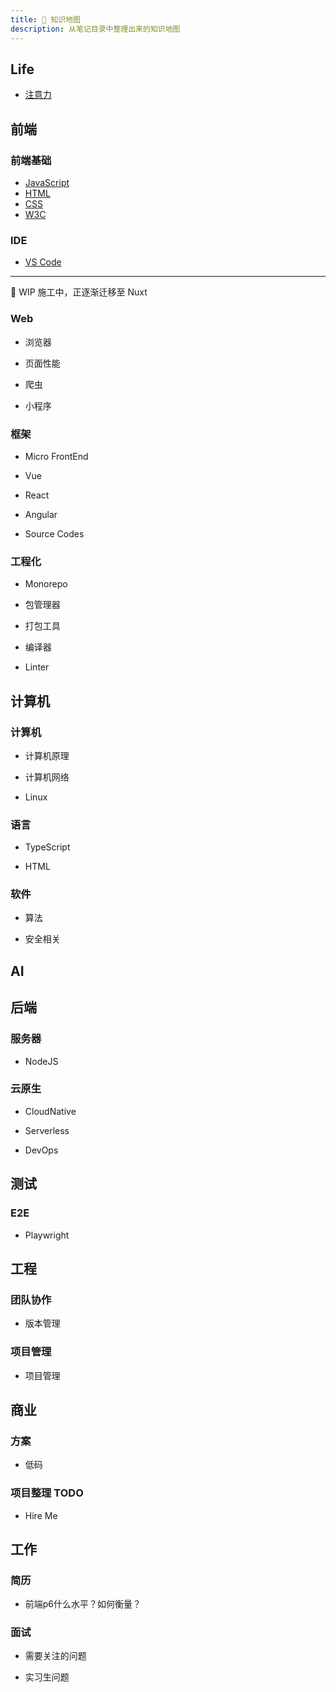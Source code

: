 ```yaml
---
title: 🏁 知识地图
description: 从笔记目录中整理出来的知识地图
---
```


## Life

* [注意力](/maps/_brain/attention)

## 前端

### 前端基础

* [JavaScript](/maps/_frontend/javascript)
* [HTML](/maps/_frontend/html)
* [CSS](/maps/_frontend/css)
* [W3C](/maps/_frontend/w3c)

### IDE

* [VS Code](/maps/_ide/vscode)

---

🚧 WIP 施工中，正逐渐迁移至 Nuxt 

### Web

* 浏览器
<!-- /maps/_web/browser/index -->
* 页面性能
<!-- /maps/_web/performance -->
* 爬虫
<!-- /maps/_web/crawler -->
* 小程序
<!-- /maps/_web/miniapp -->

### 框架
<!-- /maps/_framework/index -->

* Micro FrontEnd
<!-- /maps/_framework/micro-frontent -->
* Vue
<!-- /maps/_framework/vue -->
* React
<!-- /maps/_framework/react -->
* Angular
<!-- /maps/_framework/angular -->
* Source Codes
<!-- /maps/_source-code/index -->

### 工程化

* Monorepo
<!-- /maps/_workflow/monorepo -->
* 包管理器
<!-- /maps/_workflow/package-manager/index -->
* 打包工具
<!-- /maps/_workflow/packer/index -->
* 编译器
<!-- /maps/_workflow/compiler -->
* Linter
<!-- linter -->

## 计算机

### 计算机

* 计算机原理
<!-- /maps/_computer/computer -->
* 计算机网络
<!-- /maps/_computer/network -->
* Linux
<!-- /maps/_linux/linux -->

### 语言

* TypeScript
<!-- /maps/_typescript/typescript -->
* HTML
<!-- /maps/_html/html-extends -->

### 软件

<!-- * [数据结构](xxx>
<!-- /maps/_computer/data-structure) -- -->
* 算法
<!-- /maps/_computer/algorithm -->
* 安全相关
<!-- /maps/_computer/security -->

## AI

<!-- * [AIGC](/maps/_ai/ai) -->

## 后端

### 服务器

* NodeJS
<!-- /maps/_server/nodejs -->

### 云原生

* CloudNative
<!-- /maps/_cloud-native/cloud-native -->
* Serverless
<!-- /maps/_cloud-native/serverless -->
* DevOps
<!-- /maps/_cloud-native/devops -->

## 测试

### E2E

* Playwright
<!-- /maps/_test/tools/playwright -->

## 工程

### 团队协作

* 版本管理
<!-- /maps/_devops/version-control -->

### 项目管理

* 项目管理
<!-- /maps/_manage/project-management -->

## 商业

<!-- [TODO，PaaS]() -->
<!-- https://azure.microsoft.com/zh-cn/resources/cloud-computing-dictionary/what-is-paas/ -->

<!-- https://mgear-image.oss-cn-shanghai.aliyuncs.com/image/other/20220710210532.png -->

### 方案

* 低码
<!-- /maps/_business/low-code -->

### 项目整理 TODO

* Hire Me
<!-- /hire-me/index -->

## 工作

### 简历

* 前端p6什么水平？如何衡量？
<!-- https://www.zhihu.com/question/61281984/answer/1306626251 -->

### 面试

* 需要关注的问题
<!-- /maps/_hire/reverse-interview -->
* 实习生问题
<!-- /maps/_hire/intern -->
